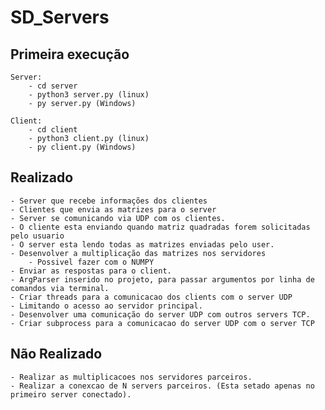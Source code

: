 # SD_Servers

## Primeira execução

    Server:
        - cd server
        - python3 server.py (linux)
        - py server.py (Windows)

    Client:
        - cd client
        - python3 client.py (linux)
        - py client.py (Windows)
## Realizado

    - Server que recebe informações dos clientes
    - Clientes que envia as matrizes para o server
    - Server se comunicando via UDP com os clientes.
    - O cliente esta enviando quando matriz quadradas forem solicitadas pelo usuario
    - O server esta lendo todas as matrizes enviadas pelo user.
    - Desenvolver a multiplicação das matrizes nos servidores
        - Possivel fazer com o NUMPY
    - Enviar as respostas para o client.
    - ArgParser inserido no projeto, para passar argumentos por linha de comandos via terminal.
    - Criar threads para a comunicacao dos clients com o server UDP
    - Limitando o acesso ao servidor principal.
    - Desenvolver uma comunicação do server UDP com outros servers TCP.
    - Criar subprocess para a comunicacao do server UDP com o server TCP
    

## Não Realizado

    - Realizar as multiplicacoes nos servidores parceiros.
    - Realizar a conexcao de N servers parceiros. (Esta setado apenas no primeiro server conectado).